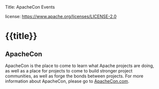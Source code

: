Title: ApacheCon Events

license: https://www.apache.org/licenses/LICENSE-2.0

# {{title}}

<noscript>
    <meta http-equiv="refresh" content="1; url=http://apachecon.com/">
</noscript>

<script type="text/javascript">
      var ref = document.referrer || "https://www.apache.org/";
      var m = ref.match(/https?:\/\/([-_a-zA-Z0-9.]+)\/?/);
      if (m)  {
        ref = m[1];
      } else  { ref = 'unknown'; }
      location.href = "https://apachecon.com/?ref=" + ref;
</script>

## ApacheCon

ApacheCon is the place to come to learn what Apache projects are doing, as well as a place for projects to come to build stronger project communities, as well as forge the bonds between projects. For more information about ApacheCon, please go to [ApacheCon.com](http://apachecon.com/).
